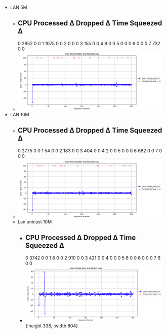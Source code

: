 - LAN 5M
	- CPU    Processed Δ    Dropped Δ    Time Squeezed Δ
	  --------------------------------------------------
	  0             2952            0                  0
	  1             1075            0                  0
	  2                0            0                  0
	  3              155            0                  0
	  4                8            0                  0
	  5                0            0                  0
	  6                0            0                  0
	  7              732            0                  0
	- ![image.png](../assets/image_1746693938822_0.png)
- LAN 10M
	- CPU    Processed Δ    Dropped Δ    Time Squeezed Δ
	  --------------------------------------------------
	  0             2775            0                  0
	  1               54            0                  0
	  2              183            0                  0
	  3              404            0                  0
	  4                2            0                  0
	  5                0            0                  0
	  6              682            0                  0
	  7                0            0                  0
	- ![image.png](../assets/image_1746694072981_0.png)
	- Lan unicast 10M
		- CPU    Processed Δ    Dropped Δ    Time Squeezed Δ
		  --------------------------------------------------
		  0             3742            0                  0
		  1                8            0                  0
		  2              910            0                  0
		  3              421            0                  0
		  4                0            0                  0
		  5                6            0                  0
		  6                0            0                  0
		  7                6            0                  0
		- ![image.png](../assets/image_1746694288005_0.png){:height 338, :width 804}